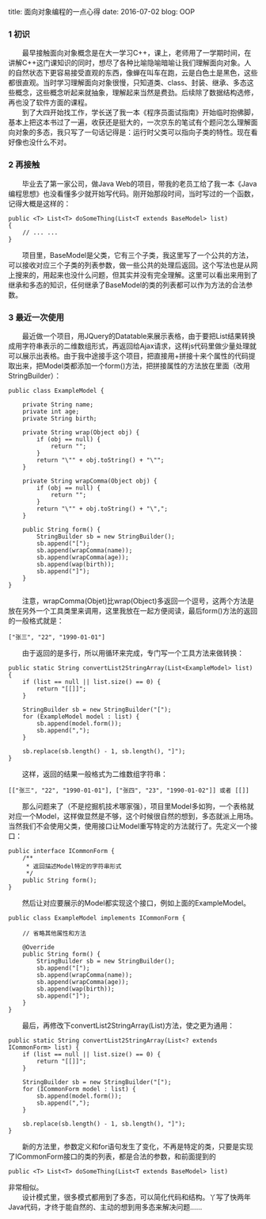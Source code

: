 title: 面向对象编程的一点心得
date: 2016-07-02
blog: OOP

### 1 初识
&emsp;&emsp;最早接触面向对象概念是在大一学习C++，课上，老师用了一学期时间，在讲解C++这门课知识的同时，想尽了各种比喻隐喻暗喻让我们理解面向对象。人的自然状态下更容易接受直观的东西，像蝉在叫车在跑，云是白色土是黑色，这些都很直观。当时学习理解面向对象很慢，只知道类、class、封装、继承、多态这些概念，这些概念听起来就抽象，理解起来当然是费劲。后续除了数据结构选修，再也没了软件方面的课程。   
&emsp;&emsp;到了大四开始找工作，学长送了我一本《程序员面试指南》开始临时抱佛脚，基本上把这本书过了一遍，收获还是挺大的，一次京东的笔试有个题问怎么理解面向对象的多态，我只写了一句话记得是：运行时父类可以指向子类的特性。现在看好像也没什么不对。

### 2 再接触
&emsp;&emsp;毕业去了第一家公司，做Java Web的项目，带我的老员工给了我一本《Java 编程思想》也没看懂多少就开始写代码。刚开始那段时间，当时写过的一个函数，记得大概是这样的：  
    
    public <T> List<T> doSomeThing(List<T extends BaseModel> list)
    {
        // ... ...
    }

&emsp;&emsp;项目里，BaseModel是父类，它有三个子类，我这里写了一个公共的方法，可以接收对应三个子类的列表参数，做一些公共的处理后返回。这个写法也是从网上搜来的，用起来也没什么问题，但其实并没有完全理解。这里可以看出来用到了继承和多态的知识，任何继承了BaseModel的类的列表都可以作为方法的合法参数。

### 3 最近一次使用
&emsp;&emsp;最近做一个项目，用JQuery的Datatable来展示表格，由于要把List结果转换成用字符串表示的二维数组形式，再返回给Ajax请求，这样js代码里做少量处理就可以展示出表格。由于我中途接手这个项目，把直接用+拼接十来个属性的代码提取出来，把Model类都添加一个form()方法，把拼接属性的方法放在里面（改用StringBuilder）：

    public class ExampleModel {
    
        private String name;
        private int age;
        private String birth;
    
        private String wrap(Object obj) {
            if (obj == null) {
                return "";
            }
            return "\"" + obj.toString() + "\"";
        }
    
        private String wrapComma(Object obj) {
            if (obj == null) {
                return "";
            }
            return "\"" + obj.toString() + "\",";
        }
    
        public String form() {
            StringBuilder sb = new StringBuilder();
            sb.append("[");
            sb.append(wrapComma(name));
            sb.append(wrapComma(age));
            sb.append(wap(birth));
            sb.append("]");
        }
    }
    
&emsp;&emsp;注意，wrapComma(Objet)比wrap(Object)多返回一个逗号，这两个方法是放在另外一个工具类里来调用，这里我放在一起方便阅读，最后form()方法的返回的一般格式就是：

    ["张三", "22", "1990-01-01"]

&emsp;&emsp;由于返回的是多行，所以用循环来完成，专门写一个工具方法来做转换：

    public static String convertList2StringArray(List<ExampleModel> list) {
        if (list == null || list.size() == 0) {
            return "[[]]";
        }
    
        StringBuilder sb = new StringBuilder("[");
        for (ExampleModel model : list) {
            sb.append(model.form());
            sb.append(",");
        }
    
        sb.replace(sb.length() - 1, sb.length(), "]");
    }

&emsp;&emsp;这样，返回的结果一般格式为二维数组字符串：

    [["张三", "22", "1990-01-01"], ["张四", "23", "1990-01-02"]] 或者 [[]]

&emsp;&emsp;那么问题来了（不是挖掘机技术哪家强），项目里Model多如狗，一个表格就对应一个Model，这样做显然是不够，这个时候很自然的想到，多态就派上用场。当然我们不会使用父类，使用接口让Model重写特定的方法就行了。先定义一个接口：

    public interface ICommonForm {
        /**
         * 返回描述Model特定的字符串形式
         */
        public String form();
    }

&emsp;&emsp;然后让对应要展示的Model都实现这个接口，例如上面的ExampleModel。

    public class ExampleModel implements ICommonForm {
    
        // 省略其他属性和方法
    
        @Override
        public String form() {
            StringBuilder sb = new StringBuilder();
            sb.append("[");
            sb.append(wrapComma(name));
            sb.append(wrapComma(age));
            sb.append(wap(birth));
            sb.append("]");
        }
    }

&emsp;&emsp;最后，再修改下convertList2StringArray(List)方法，使之更为通用：

    public static String convertList2StringArray(List<? extends ICommonForm> list) {
        if (list == null || list.size() == 0) {
            return "[[]]";
        }
    
        StringBuilder sb = new StringBuilder("[");
        for (ICommonForm model : list) {
            sb.append(model.form());
            sb.append(",");
        }
    
        sb.replace(sb.length() - 1, sb.length(), "]");
    }

&emsp;&emsp;新的方法里，参数定义和for语句发生了变化，不再是特定的类，只要是实现了ICommonForm接口的类的列表，都是合法的参数，和前面提到的

    public <T> List<T> doSomeThing(List<T extends BaseModel> list)

非常相似。   
&emsp;&emsp;设计模式里，很多模式都用到了多态，可以简化代码和结构。丫写了快两年Java代码，才终于能自然的、主动的想到用多态来解决问题……